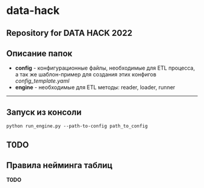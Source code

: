 # data-hack
Repository for DATA HACK 2022
---
## Описание папок
- **config** - конфигурационные файлы, необходимые для ETL процесса, а так же шаблон-пример для создания этих конфигов _config_template.yaml_
- **engine** - необходимые для ETL методы: reader, loader, runner
---
## Запуск из консоли

`python run_engine.py --path-to-config path_to_config`

**T0DO**
---
## Правила нейминга таблиц
**T0DO**
